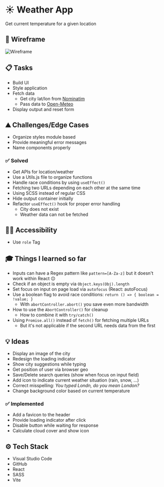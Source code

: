 # ☀️ Weather App

Get current temperature for a given location

## 👀 Wireframe

![Wireframe](https://github.com/user-attachments/assets/f4dfa280-edff-4ac0-b60c-263e3a4c6b3d)

## 📋 Tasks

-   Build UI
-   Style application
-   Fetch data
    -   Get city lat/lon from [Nominatim](https://nominatim.org/release-docs/develop/)
    -   Pass data to [Open-Meteo](https://open-meteo.com/)
-   Display output and reset form

## ⛰️ Challenges/Edge Cases

-   Organize styles module based
-   Provide meaningful error messages
-   Name components properly

### ✅ Solved

-   Get APIs for location/weather
-   Use a Utils.js file to organize functions
-   Handle race conditions by using `useEffect()`
-   Fetching two URLs depending on each other at the same time
-   Using SCSS instead of regular CSS
-   Hide output container initially
-   Refactor `useEffect()` hook for proper error handling
    -   City does not exist
    -   Weather data can not be fetched
 
## 👨‍🦽 Accessibility

- Use `role` Tag

## 🎓 Things I learned so far

-   Inputs can have a Regex pattern like `pattern=[A-Za-z]` but it doesn't work within React 😔
-   Check if an object is empty via `Object.keys(Obj).length`
-   Set focus on input on page load via `autofocus` (React: autoFocus)
-   Use a boolean flag to avoid race conditions: `return () => { boolean = !value; }`
    -   With `abortController.abort()` you save even more bandwidth
-   How to use the `AbortController()` for cleanup
    -   How to combine it with `try/catch()`
-   Using `Promise.all()` instead of `fetch()` for fetching multiple URLs
    -   But it's not applicable if the second URL needs data from the first

## 💡 Ideas

-   Display an image of the city
-   Redesign the loading indicator
-   Show city suggestions while typing
-   Get position of user via browser geo
-   Save/Delete search queries (show when focus on input field)
-   Add icon to indicate current weather situation (rain, snow, ...)
-   Correct misspelling: _You typed Londn, do you mean London?_
-   Change background color based on current temperature

### ✅ Implemented

-   Add a favicon to the header
-   Provide loading indicator after click
-   Disable button while waiting for response
-   Calculate cloud cover and show icon

## ⚙️ Tech Stack

-   Visual Studio Code
-   GitHub
-   React
-   SASS
-   Vite
